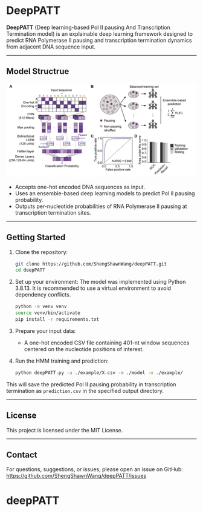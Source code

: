 # DeepPATT

**DeepPATT** (Deep learning-based Pol II pausing And Transcription Termination model) is an explainable deep learning framework designed to predict RNA Polymerase II pausing and transcription termination dynamics from adjacent DNA sequence input.

---

## Model Structrue 

![Model Structrue](figs/Schema.png)

- Accepts one-hot encoded DNA sequences as input.
- Uses an ensemble-based deep learning models to predict Pol II pausing probability.
- Outputs per-nucleotide probabilities of RNA Polymerase II pausing at transcription termination sites.

---

## Getting Started


1. Clone the repository:
   ```bash
   git clone https://github.com/ShengShawnWang/deepPATT.git
   cd deepPATT
   ```

2. Set up your environment:
   The model was implemented using Python 3.8.13. It is recommended to use a virtual environment to avoid dependency conflicts.
   ```bash
   python -m venv venv
   source venv/bin/activate
   pip install -r requirements.txt
   ```

3. Prepare your input data:
   - A one-hot encoded CSV file containing 401-nt window sequences centered on the nucleotide positions of interest.


4. Run the HMM training and prediction:
   ```bash
   python deepPATT.py -a ./example/X.csv -m ./model -o ./example/
   ```

This will save the predicted Pol II pausing probability in transcription termination as `prediction.csv` in the specified output directory.

---

## License

This project is licensed under the MIT License.

---

## Contact

For questions, suggestions, or issues, please open an issue on GitHub:
https://github.com/ShengShawnWang/deepPATT/issues
# deepPATT
